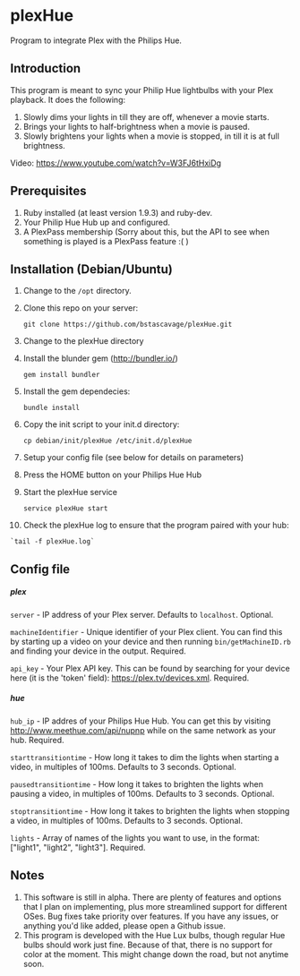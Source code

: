 plexHue
=======

Program to integrate Plex with the Philips Hue.

## Introduction
This program is meant to sync your Philip Hue lightbulbs with your Plex playback.  It does the following:

1.  Slowly dims your lights in till they are off, whenever a movie starts.
2.  Brings your lights to half-brightness when a movie is paused.
3.  Slowly brightens your lights when a movie is stopped, in till it is at full brightness.

Video: https://www.youtube.com/watch?v=W3FJ6tHxiDg  

## Prerequisites
1.  Ruby installed (at least version 1.9.3) and ruby-dev.
2.  Your Philip Hue Hub up and configured.
3.  A PlexPass membership (Sorry about this, but the API to see when something is played is a PlexPass feature :( )

## Installation (Debian/Ubuntu)
1.  Change to the `/opt` directory.
2.  Clone this repo on your server:

    `git clone https://github.com/bstascavage/plexHue.git`
3.  Change to the plexHue directory
4.  Install the blunder gem (http://bundler.io/)

    `gem install bundler`
5.  Install the gem dependecies:

    `bundle install`
6.  Copy the init script to your init.d directory:

    `cp debian/init/plexHue /etc/init.d/plexHue`
7.  Setup your config file (see below for details on parameters)
8.  Press the HOME button on your Philips Hue Hub
9.  Start the plexHue service

    `service plexHue start`
10.  Check the plexHue log to ensure that the program paired with your hub:

    `tail -f plexHue.log`
    
## Config file

##### plex
`server` - IP address of your Plex server.  Defaults to `localhost`.  Optional.

`machineIdentifier` - Unique identifier of your Plex client.  You can find this by starting up a video on your device and then running `bin/getMachineID.rb` and finding your device in the output.  Required.

`api_key` - Your Plex API key.  This can be found by searching for your device here (it is the 'token' field): https://plex.tv/devices.xml.  Required.

##### hue
`hub_ip` - IP addres of your Philips Hue Hub.  You can get this by visiting http://www.meethue.com/api/nupnp while on the same network as your hub.  Required.

`starttransitiontime` - How long it takes to dim the lights when starting a video, in multiples of 100ms.  Defaults to 3 seconds.  Optional.

`pausedtransitiontime` - How long it takes to brighten the lights when pausing a video, in multiples of 100ms.  Defaults to 3 seconds.  Optional.

`stoptransitiontime` - How long it takes to brighten the lights when stopping a video, in multiples of 100ms.  Defaults to 3 seconds.  Optional.

`lights` - Array of names of the lights you want to use, in the format: ["light1", "light2", "light3"].  Required.


## Notes
1.  This software is still in alpha.  There are plenty of features and options that I plan on implementing, plus more streamlined support for different OSes.  Bug fixes take priority over features.  If you have any issues, or anything you'd like added, please open a Github issue.
2.  This program is developed with the Hue Lux bulbs, though regular Hue bulbs should work just fine.  Because of that, there is no support for color at the moment.  This might change down the road, but not anytime soon.
